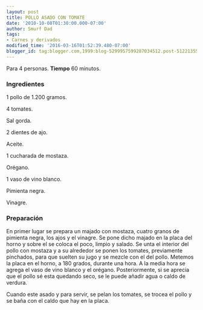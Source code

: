 ```yaml
---
layout: post
title: POLLO ASADO CON TOMATE
date: '2010-10-08T01:30:00.000-07:00'
author: Smurf Dad
tags:
- Carnes y derivados
modified_time: '2016-03-16T01:52:39.480-07:00'
blogger_id: tag:blogger.com,1999:blog-5299957599287034512.post-5122135505730292578
---
```


Para 4 personas.
<b>Tiempo</b> 60 minutos.

<h3>Ingredientes</h3>

1 pollo de 1.200 gramos.

4 tomates.

Sal gorda.

2 dientes de ajo.

Aceite.

1 cucharada de mostaza.

Orégano.

1 vaso de vino blanco.

Pimienta negra.

Vinagre.

<h3>Preparación</h3>

En primer lugar se prepara un majado con mostaza, cuatro granos de pimienta negra, los ajos y el vinagre. Se pone dicho majado en la placa del horno y sobre el se coloca el poco, limpio y salado. Se unta el interior del pollo con mostaza y a su alrededor se ponen los tomates, previamente pinchados, para que suelten su jugo y se mezcle con el del pollo. Metemos la placa en el horno, a 180 grados, durante una hora. A la media hora se agrega el vaso de vino blanco y el orégano. Posteriormente, si se aprecia que el pollo sé esta quedando seco, se le puede añadir agua o caldo de verdura.

Cuando este asado y para servir, se pelan los tomates, se trocea el pollo y se baña con el caldo que hay en la placa.

